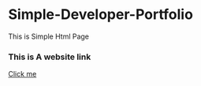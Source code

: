 # Simple-Developer-Portfolio
This is Simple Html Page
### This is A website link
<a href="https://imesh-bandar.github.io/Simple-Developer-Portfolio/">Click me</a>

